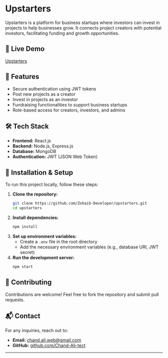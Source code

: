 # Upstarters

Upstarters is a platform for business startups where investors can invest in projects to help businesses grow. It connects project creators with potential investors, facilitating funding and growth opportunities.

## 🚀 Live Demo
[Upstarters](https://upstarters.vercel.app)

## 📌 Features
- Secure authentication using JWT tokens
- Post new projects as a creator
- Invest in projects as an investor
- Fundraising functionalities to support business startups
- Role-based access for creators, investors, and admins

## 🛠️ Tech Stack
- **Frontend:** React.js
- **Backend:** Node.js, Express.js
- **Database:** MongoDB
- **Authentication:** JWT (JSON Web Token)

## 🔧 Installation & Setup
To run this project locally, follow these steps:

1. **Clone the repository:**
   ```bash
   git clone https://github.com/Zohaib-Developer/upstarters.git
   cd upstarters
   ```
2. **Install dependencies:**
   ```bash
   npm install
   ```
3. **Set up environment variables:**
   - Create a `.env` file in the root directory
   - Add the necessary environment variables (e.g., database URI, JWT secret)
4. **Run the development server:**
   ```bash
   npm start
   ```

## 🤝 Contributing
Contributions are welcome! Feel free to fork the repository and submit pull requests.

## 📬 Contact
For any inquiries, reach out to:
- **Email:** chand.ali.web@gmail.com
- **GitHub:** [github.com/Chand-Ali-tect](https://github.com/Chand-Ali-tech)

---

